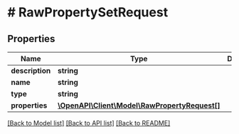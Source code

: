 # # RawPropertySetRequest

## Properties

Name | Type | Description | Notes
------------ | ------------- | ------------- | -------------
**description** | **string** |  | [optional]
**name** | **string** |  | [optional]
**type** | **string** |  | [optional]
**properties** | [**\OpenAPI\Client\Model\RawPropertyRequest[]**](RawPropertyRequest.md) |  |

[[Back to Model list]](../../README.md#models) [[Back to API list]](../../README.md#endpoints) [[Back to README]](../../README.md)

